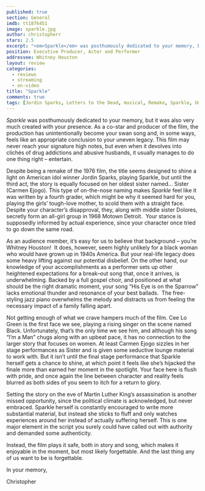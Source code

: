```yaml
---
published: true
section: General
imdb: tt1876451
image: sparkle.jpg
author: christopherr
stars: 2.5 
excerpt: "<em>Sparkle</em> was posthumously dedicated to your memory, but it was also very much created with your presence."
position: Executive Producer, Actor and Performer
addressee: Whitney Houston
layout: review
categories:
  - reviews
  - streaming
  - on-video
title: "Sparkle"
comments: true
tags: [Jordin Sparks, Letters to the Dead, musical, Remake, Sparkle, Uncategorized, Whitney Houston]
---
```

<p><em>Sparkle</em> was posthumously dedicated to your memory, but it was also very much created with your presence. As a co-star and producer of the film, the production has unintentionally become your swan song and, in some ways, feels like an appropriate conclusion to your uneven legacy. This film may never reach your signature high notes, but even when it devolves into clich&eacute;s of drug addictions and abusive husbands, it usually manages to do one thing right &ndash; entertain.</p>
<p>Despite being a remake of the 1976 film, the title seems designed to shine a light on American idol winner Jordin Sparks, playing Sparkle, but until the third act, the story is equally focused on her oldest sister named&hellip; Sister (Carmen Ejogo). This type of on-the-nose naming makes <em>Sparkle </em>feel like it was written by a fourth grader, which might be why it seemed hard for you, playing the girls&rsquo; tough-love mother, to scold them with a straight face. Despite your character&rsquo;s disapproval, they, along with middle sister Dolores, secretly form an all-girl group in 1968 Motown Detroit. &nbsp;Your stance is supposedly informed by actual experience, since your character once tried to go down the same road.</p>
<p>As an audience member, it&rsquo;s easy for us to believe that background &ndash; you&rsquo;re Whitney Houston!&nbsp; It does, however, seem highly unlikely for a black woman who would have grown up in 1940s America. But your real-life legacy does some heavy lifting against our potential disbelief. On the other hand, our knowledge of your accomplishments as a performer sets up other heightened expectations for a break&ndash;out song that, once it arrives, is underwhelming. Backed by a full gospel choir, and positioned at what should be the right dramatic moment, your song &ldquo;His Eye is on the Sparrow&rdquo; lacks emotional thunder and resonance of your best ballads. &nbsp;The free-styling jazz piano overwhelms the melody and distracts us from feeling the necessary impact of a family falling apart.</p>
<p>Not getting enough of what we crave hampers much of the film. Cee Lo Green is the first face we see, playing a rising singer on the scene named Black. Unfortunately, that&rsquo;s the only time we see him, and although his song &ldquo;I&rsquo;m a Man&rdquo; chugs along with an upbeat pace, it has no connection to the larger story that focuses on women. At least Carmen Ejogo sizzles in her stage performances as Sister and is given some seductive lounge material to work with. But it isn&rsquo;t until the final stage performance that Sparkle herself gets a chance to shine, at which point it feels like she&rsquo;s hijacked the finale more than earned her moment in the spotlight. Your face here is flush with pride, and once again the line between character and reality feels blurred as both sides of you seem to itch for a return to glory.</p>
<p>Setting the story on the eve of Martin Luther King&rsquo;s assassination is another missed opportunity, since the political climate is acknowledged, but never embraced. Sparkle herself is constantly encouraged to write more substantial material, but instead she sticks to fluff and only watches experiences around her instead of actually suffering herself. This is one major element in the script you surely could have called out with authority and demanded some authenticity.</p>
<p>Instead, the film plays it safe, both in story and song, which makes it enjoyable in the moment, but most likely forgettable. And the last thing any of us want to be is forgettable.</p>
<p>In your memory,</p>
<p>Christopher</p>
